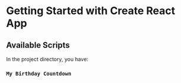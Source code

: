 # Getting Started with Create React App

## Available Scripts

In the project directory, you have:

### `My Birthday Countdown`
